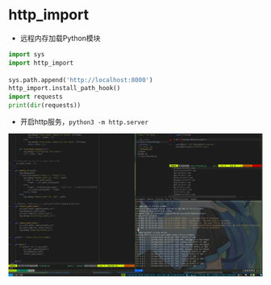 # http_import
- 远程内存加载Python模块

```python
import sys
import http_import

sys.path.append('http://localhost:8000')
http_import.install_path_hook()
import requests
print(dir(requests))
```

- 开启http服务，`python3 -m http.server`

![demo](README.assets/demo.png)

